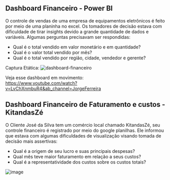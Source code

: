 
## **Dashboard Financeiro - Power BI**

O controle de vendas de uma empresa de equipamentos eletrônicos é feito por meio de uma planinha no excel. 
Os tomadores de decisão estava com dificuldade de tirar insights devido a grande quantidade de dados e variáveis. 
Algumas perguntas precisavam ser respondidas:

- Qual é o total vendido em valor monetário e em quantidade?
- Qual é o valor total vendido por mês?
- Qual é o total vendido por região, cidade, vendedor e gerente? 

Captura Etática:
![dashboard-financeiro](https://github.com/JorgeFerreira09/2-Dashboards-Financeiro/assets/106722825/0b60f9f7-2600-4b9a-8dea-e58e00dc3947)
   
Veja esse dashboard em movimento:<br>
https://www.youtube.com/watch?v=LvChXnmbuR4&ab_channel=JorgeFerreira

## **Dashboard Financeiro de Faturamento e custos - KitandasZé**

O Cliente José da Silva tem um comércio local chamado KitandasZé, seu controle financeiro é registrado por meio do google planilhas. 
Ele informou que estava com algumas dificuldades de visualização visando tomada de decisão mais assertivas: 

- Qual é a origem de seu lucro e suas principais despesas?
- Qual mês teve maior faturamento em relação a seus custos?
- Qual é a representatividade dos custos sobre os custos totais?   

![image](https://github.com/JorgeFerreira09/Dashboard-Financeiro/assets/106722825/4ddf2601-e2c3-4b46-ace8-2d117e293d73)

